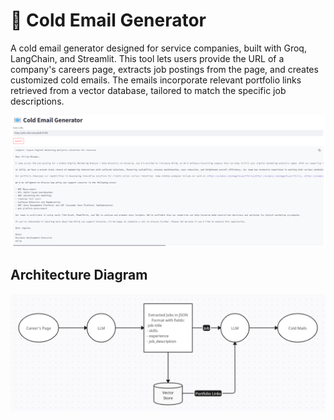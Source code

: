 # 📧 Cold Email Generator

A cold email generator designed for service companies, built with Groq, LangChain, and Streamlit. This tool lets users provide the URL of a company's careers page, extracts job postings from the page, and creates customized cold emails. The emails incorporate relevant portfolio links retrieved from a vector database, tailored to match the specific job descriptions.

![webpage_view](./webpage_view.png)

## Architecture Diagram
![model_architecture](./model_architecture.png)